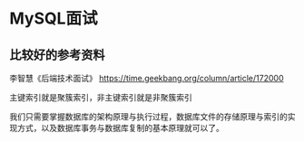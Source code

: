 # MySQL面试

## 比较好的参考资料

李智慧《后端技术面试》
https://time.geekbang.org/column/article/172000

主键索引就是聚簇索引，非主键索引就是非聚簇索引

我们只需要掌握数据库的架构原理与执行过程，数据库文件的存储原理与索引的实现方式，以及数据库事务与数据库复制的基本原理就可以了。